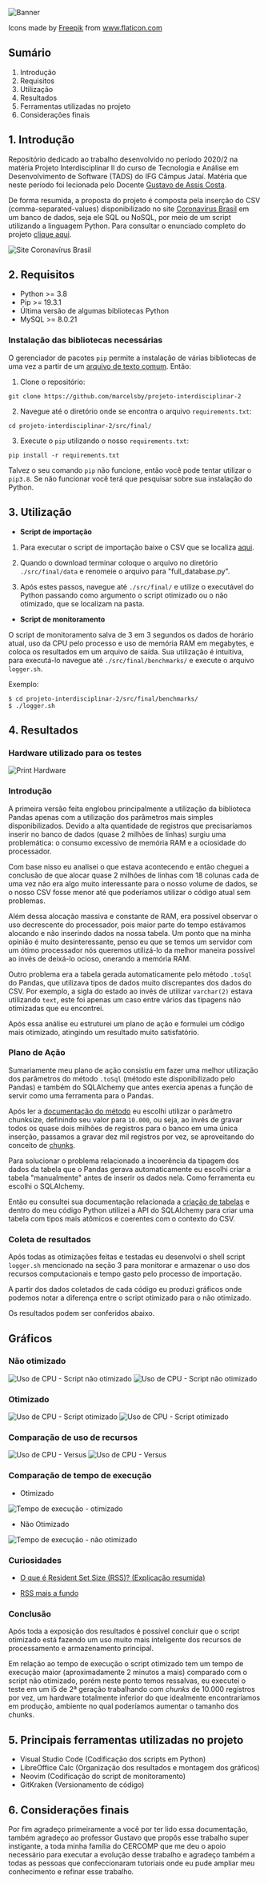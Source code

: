 ![Banner](./assets/banner.png)

<div>Icons made by <a href="https://www.freepik.com" title="Freepik">Freepik</a> from <a href="https://www.flaticon.com/" title="Flaticon">www.flaticon.com</a></div>

## Sumário
1. Introdução
2. Requisitos
3. Utilização
4. Resultados
5. Ferramentas utilizadas no projeto
6. Considerações finais

## 1. Introdução
Repositório dedicado ao trabalho desenvolvido no período 2020/2 na matéria Projeto Interdisciplinar II do curso de Tecnologia e Análise em Desenvolvimento de Software (TADS) do IFG Câmpus Jataí. Matéria que neste período foi lecionada pelo Docente [Gustavo de Assis Costa](http://buscatextual.cnpq.br/buscatextual/visualizacv.do?id=K4759259U2).

De forma resumida, a proposta do projeto é composta pela inserção do CSV (comma-separated-values) disponibilizado no site [Coronavírus Brasil](https://covid.saude.gov.br) em um banco de dados, seja ele SQL ou NoSQL, por meio de um script utilizando a linguagem Python. Para consultar o enunciado completo do projeto [clique aqui](https://github.com/marcelsby/projeto-interdisciplinar-2/blob/master/assets/enunciado-projeto.pdf).


![Site Coronavírus Brasil](./assets/site-coronavirus-brasil.png)

## 2. Requisitos
- Python >= 3.8
- Pip >= 19.3.1
- Última versão de algumas bibliotecas Python
- MySQL >= 8.0.21

### Instalação das bibliotecas necessárias
O gerenciador de pacotes `pip` permite a instalação de várias bibliotecas de uma vez a partir de um [arquivo de texto comum](https://pip.pypa.io/en/stable/reference/pip_install/#requirements-file-format). Então:

1. Clone o repositório:
```
git clone https://github.com/marcelsby/projeto-interdisciplinar-2
```
2. Navegue até o diretório onde se encontra o arquivo `requirements.txt`:
```
cd projeto-interdisciplinar-2/src/final/
```
3. Execute o `pip` utilizando o nosso `requirements.txt`:
```
pip install -r requirements.txt
```

Talvez o seu comando `pip` não funcione, então você pode tentar utilizar o `pip3.8`. Se não funcionar você terá que pesquisar sobre sua instalação do Python.

## 3. Utilização
- **Script de importação**

1. Para executar o script de importação baixe o CSV que se localiza [aqui](https://covid.saude.gov.br/).

2. Quando o download terminar coloque o arquivo no diretório `./src/final/data` e renomeie o arquivo para "full_database.py".

2. Após estes passos, navegue até `./src/final/` e utilize o executável do Python passando como argumento o script otimizado ou o não otimizado, que se localizam na pasta.

- **Script de monitoramento**

O script de monitoramento salva de 3 em 3 segundos os dados de horário atual, uso da CPU pelo processo e uso de memória RAM em megabytes, e coloca os resultados em um arquivo de saída. Sua utilização é intuitiva, para executá-lo navegue até `./src/final/benchmarks/` e execute o arquivo `logger.sh`.

Exemplo:

```
$ cd projeto-interdisciplinar-2/src/final/benchmarks/
$ ./logger.sh
```

## 4. Resultados
### **Hardware utilizado para os testes**

![Print Hardware](./assets/hardware.png)

### Introdução
A primeira versão feita englobou principalmente a utilização da biblioteca Pandas apenas com a utilização dos parâmetros mais simples disponibilizados. Devido a alta quantidade de registros que precisaríamos inserir no banco de dados (quase 2 milhões de linhas) surgiu uma problemática: o consumo excessivo de memória RAM e a ociosidade do processador. 

Com base nisso eu analisei o que estava acontecendo e então cheguei a conclusão de que alocar quase 2 milhões de linhas com 18 colunas cada de uma vez não era algo muito interessante para o nosso volume de dados, se o nosso CSV fosse menor até que poderíamos utilizar o código atual sem problemas.

Além dessa alocação massiva e constante de RAM, era possível observar o uso decrescente do processador, pois maior parte do tempo estávamos alocando e não inserindo dados na nossa tabela. Um ponto que na minha opinião é muito desinteressante, penso eu que se temos um servidor com um ótimo processador nós queremos utilizá-lo da melhor maneira possível ao invés de deixá-lo ocioso, onerando a memória RAM.

Outro problema era a tabela gerada automaticamente pelo método `.toSql` do Pandas, que utilizava tipos de dados muito discrepantes dos dados do CSV. Por exemplo, a sigla do estado ao invés de utilizar `varchar(2)` estava utilizando `text`, este foi apenas um caso entre vários das tipagens não otimizadas que eu encontrei.

Após essa análise eu estruturei um plano de ação e formulei um código mais otimizado, atingindo um resultado muito satisfatório.

### Plano de Ação
Sumariamente meu plano de ação consistiu em fazer uma melhor utilização dos parâmetros do método `.toSql` (método este disponibilizado pelo Pandas) e também do SQLAlchemy que antes exercia apenas a função de servir como uma ferramenta para o Pandas.

Após ler a [documentação do método](https://pandas.pydata.org/pandas-docs/stable/reference/api/pandas.DataFrame.to_sql.html) eu escolhi utilizar o parâmetro chunksize, definindo seu valor para `10.000`, ou seja, ao invés de gravar todos os quase dois milhões de registros para o banco em uma única inserção, passamos a gravar dez mil registros por vez, se aproveitando do conceito de [chunks](https://www.youtube.com/watch?v=4O0_-1NaWnY&ab_channel=jdh).

Para solucionar o problema relacionado a incoerência da tipagem dos dados da tabela que o Pandas gerava automaticamente eu escolhi criar a tabela "manualmente" antes de inserir os dados nela. Como ferramenta eu escolhi o SQLAlchemy. 

Então eu consultei sua documentação relacionada a [criação de tabelas](https://docs.sqlalchemy.org/en/14/core/metadata.html) e dentro do meu código Python utilizei a API do SQLAlchemy para criar uma tabela com tipos mais atômicos e coerentes com o contexto do CSV.

### Coleta de resultados
Após todas as otimizações feitas e testadas eu desenvolvi o shell script `logger.sh` mencionado na seção 3 para monitorar e armazenar o uso dos recursos computacionais e tempo gasto pelo processo de importação.

A partir dos dados coletados de cada código eu produzi gráficos onde podemos notar a diferença entre o script otimizado para o não otimizado.

Os resultados podem ser conferidos abaixo.

## Gráficos

### Não otimizado
![Uso de CPU - Script não otimizado](./src/final/benchmarks/graphics/nao_otimizado_CPU.svg)
![Uso de CPU - Script não otimizado](./src/final/benchmarks/graphics/nao_otimizado_RAM.svg)

### Otimizado
![Uso de CPU - Script otimizado](./src/final/benchmarks/graphics/otimizado_CPU.svg)
![Uso de CPU - Script otimizado](./src/final/benchmarks/graphics/otimizado_RAM.svg)

### Comparação de uso de recursos
![Uso de CPU - Versus](./src/final/benchmarks/graphics/versus_CPU.svg)
![Uso de CPU - Versus](./src/final/benchmarks/graphics/versus_RAM.svg)

### Comparação de tempo de execução

- Otimizado

![Tempo de execução - otimizado](./src/final/benchmarks/screenshots/otimizado.png)

- Não Otimizado

![Tempo de execução - não otimizado](./src/final/benchmarks/screenshots/nao-otimizado.png)

### Curiosidades
- [O que é Resident Set Size (RSS)? (Explicação resumida)](https://stackoverflow.com/questions/7880784/what-is-rss-and-vsz-in-linux-memory-management)

- [RSS mais a fundo](https://lwn.net/Articles/230975/) 

### Conclusão
Após toda a exposição dos resultados é possível concluir que o script otimizado está fazendo um uso muito mais inteligente dos recursos de processamento e armazenamento principal. 

Em relação ao tempo de execução o script otimizado tem um tempo de execução maior (aproximadamente 2 minutos a mais) comparado com o script não otimizado, porém neste ponto temos ressalvas, eu executei o teste em um i5 de 2ª geração trabalhando com *chunks* de 10.000 registros por vez, um hardware totalmente inferior do que idealmente encontraríamos em produção, ambiente no qual poderíamos aumentar o tamanho dos chunks.

## 5. Principais ferramentas utilizadas no projeto
- Visual Studio Code (Codificação dos scripts em Python)
- LibreOffice Calc (Organização dos resultados e montagem dos gráficos)
- Neovim (Codificação do script de monitoramento)
- GitKraken (Versionamento de código)

## 6. Considerações finais
Por fim agradeço primeiramente a você por ter lido essa documentação, também agradeço ao professor Gustavo que propôs esse trabalho super instigante, a toda minha família do CERCOMP que me deu o apoio necessário para executar a evolução desse trabalho e agradeço também a todas as pessoas que confeccionaram tutoriais onde eu pude ampliar meu conhecimento e refinar esse trabalho.